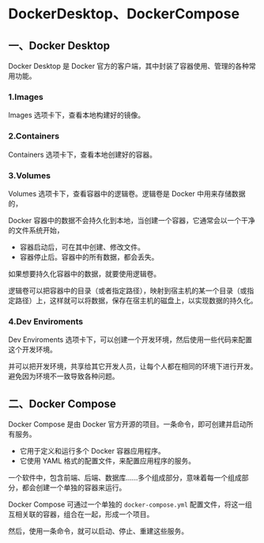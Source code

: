 # DockerDesktop、DockerCompose

## 一、Docker Desktop

Docker Desktop 是 Docker 官方的客户端，其中封装了容器使用、管理的各种常用功能。

### 1.Images

Images 选项卡下，查看本地构建好的镜像。

### 2.Containers

Containers 选项卡下，查看本地创建好的容器。

### 3.Volumes

Volumes 选项卡下，查看容器中的逻辑卷。逻辑卷是 Docker 中用来存储数据的，

Docker 容器中的数据不会持久化到本地，当创建一个容器，它通常会以一个干净的文件系统开始，

- 容器启动后，可在其中创建、修改文件。
- 容器停止后。容器中的所有数据，都会丢失。

如果想要持久化容器中的数据，就要使用逻辑卷。

逻辑卷可以把容器中的目录（或者指定路径），映射到宿主机的某一个目录（或指定路径）上，这样就可以将数据，保存在宿主机的磁盘上，以实现数据的持久化。

### 4.Dev Enviroments

Dev Enviroments 选项卡下，可以创建一个开发环境，然后使用一些代码来配置这个开发环境。

并可以把开发环境，共享给其它开发人员，让每个人都在相同的环境下进行开发。避免因为环境不一致导致各种问题。

## 二、Docker Compose

Docker Compose 是由 Docker 官方开源的项目。一条命令，即可创建并启动所有服务。

- 它用于定义和运行多个 Docker 容器应用程序。
- 它使用 YAML 格式的配置文件，来配置应用程序的服务。

一个软件中，包含前端、后端、数据库......多个组成部分，意味着每一个组成部分，都会创建一个单独的容器来运行。

Docker Compose 可通过一个单独的 `docker-compose.yml` 配置文件，将这一组互相关联的容器，组合在一起，形成一个项目。

然后，使用一条命令，就可以启动、停止、重建这些服务。

